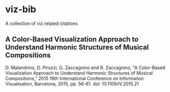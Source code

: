 # viz-bib
A collection of viz related citations

## A Color-Based Visualization Approach to Understand Harmonic Structures of Musical Compositions

D. Malandrino, D. Pirozzi, G. Zaccagnino and R. Zaccagnino, "A Color-Based Visualization Approach to Understand Harmonic Structures of Musical Compositions," 2015 19th International Conference on Information Visualisation, Barcelona, 2015, pp. 56-61.
doi: 10.1109/iV.2015.21
